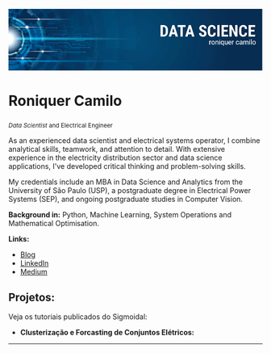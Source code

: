 <p align="center">
  <img src="portifolio.PNG" alt="Portfólio">
</p>

# Roniquer Camilo
<sub>*Data Scientist* and Electrical Engineer </sub>

As an experienced data scientist and electrical systems operator, I combine analytical skills, teamwork, and attention to detail. With extensive experience in the electricity distribution sector and data science applications, I've developed critical thinking and problem-solving skills.

My credentials include an MBA in Data Science and Analytics from the University of São Paulo (USP), a postgraduate degree in Electrical Power Systems (SEP), and ongoing postgraduate studies in Computer Vision.

**Background in:** Python, Machine Learning, System Operations and Mathematical Optimisation.

**Links:**
* [Blog](https://sigmoidal.ai)
* [LinkedIn](https://www.linkedin.com/in/roniquer-camilo-04a63a237/)
* [Medium](https://www.medium.com)


## Projetos:
Veja os tutoriais publicados do Sigmoidal:

* **Clusterização e Forcasting de Conjuntos Elétricos:** 

---
